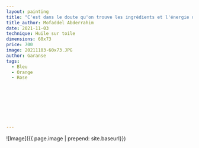 ```yaml
---
layout: painting
title: "C'est dans le doute qu'on trouve les ingrédients et l'énergie de nos créations."                      
title_author: Mofaddel Abderrahim                                        
date: 2021-11-03
technique: Huile sur toile 
dimensions: 60x73
price: 700
image: 20211103-60x73.JPG
author: Garanse
tags:
  - Bleu
  - Orange
  - Rose
  
  
  
  
  
  
  
  
---
```

![Image]({{ page.image | prepend: site.baseurl}})

